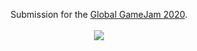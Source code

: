 <p align="center">
  Submission for the <a href = "https://globalgamejam.org/2020/games/q-connect-0">Global GameJam 2020</a>.
  <br></br>
  <img src="https://images.squarespace-cdn.com/content/v1/671e49e7678abb0425a2f0f2/f1e1af35-a459-4aca-9bf5-c12406aaf0f9/Q-Connect.png"/>
</p>
